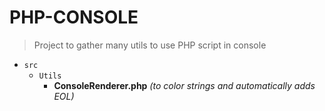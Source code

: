 # PHP-CONSOLE

> Project to gather many utils to use PHP script in console

- `src`
  - `Utils`
    - **ConsoleRenderer.php** *(to color strings and automatically adds EOL)*